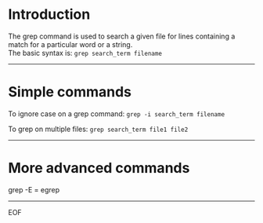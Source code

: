 # Introduction

The grep command is used to search a given file for lines containing a match for a particular word or a string.  
The basic syntax is: `grep search_term filename`  

---

# Simple commands

To ignore case on a grep command: `grep -i search_term filename`  

To grep on multiple files: `grep search_term file1 file2`  

---

# More advanced commands

grep -E = egrep

---
EOF
